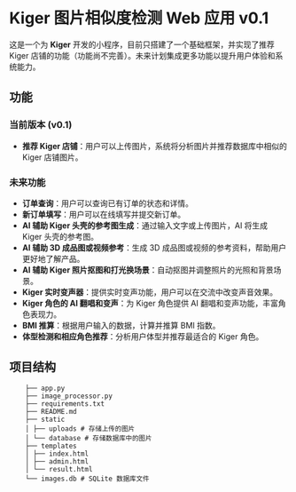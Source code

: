 # Kiger 图片相似度检测 Web 应用 v0.1

这是一个为 **Kiger** 开发的小程序，目前只搭建了一个基础框架，并实现了推荐 Kiger 店铺的功能（功能尚不完善）。未来计划集成更多功能以提升用户体验和系统能力。

## 功能

### 当前版本 (v0.1)

- **推荐 Kiger 店铺**：用户可以上传图片，系统将分析图片并推荐数据库中相似的 Kiger 店铺图片。

### 未来功能

- **订单查询**：用户可以查询已有订单的状态和详情。
- **新订单填写**：用户可以在线填写并提交新订单。
- **AI 辅助 Kiger 头壳的参考图生成**：通过输入文字或上传图片，AI 将生成 Kiger 头壳的参考图。
- **AI 辅助 3D 成品图或视频参考**：生成 3D 成品图或视频的参考资料，帮助用户更好地了解产品。
- **AI 辅助 Kiger 照片抠图和打光换场景**：自动抠图并调整照片的光照和背景场景。
- **Kiger 实时变声器**：提供实时变声功能，用户可以在交流中改变声音效果。
- **Kiger 角色的 AI 翻唱和变声**：为 Kiger 角色提供 AI 翻唱和变声功能，丰富角色表现力。
- **BMI 推算**：根据用户输入的数据，计算并推算 BMI 指数。
- **体型检测和相应角色推荐**：分析用户体型并推荐最适合的 Kiger 角色。

## 项目结构
```
    ├── app.py
    ├── image_processor.py
    ├── requirements.txt
    ├── README.md
    ├── static
    │ ├── uploads # 存储上传的图片
    │ └── database # 存储数据库中的图片
    ├── templates
    │ ├── index.html
    │ ├── admin.html
    │ └── result.html
    └── images.db # SQLite 数据库文件
```